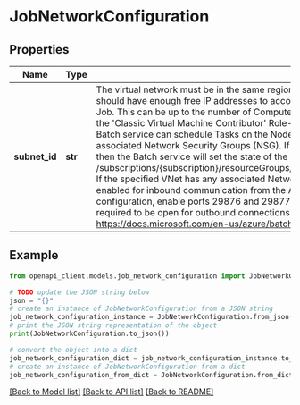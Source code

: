 # JobNetworkConfiguration


## Properties

Name | Type | Description | Notes
------------ | ------------- | ------------- | -------------
**subnet_id** | **str** | The virtual network must be in the same region and subscription as the Azure Batch Account. The specified subnet should have enough free IP addresses to accommodate the number of Compute Nodes which will run Tasks from the Job. This can be up to the number of Compute Nodes in the Pool. The &#39;MicrosoftAzureBatch&#39; service principal must have the &#39;Classic Virtual Machine Contributor&#39; Role-Based Access Control (RBAC) role for the specified VNet so that Azure Batch service can schedule Tasks on the Nodes. This can be verified by checking if the specified VNet has any associated Network Security Groups (NSG). If communication to the Nodes in the specified subnet is denied by an NSG, then the Batch service will set the state of the Compute Nodes to unusable. This is of the form /subscriptions/{subscription}/resourceGroups/{group}/providers/{provider}/virtualNetworks/{network}/subnets/{subnet}. If the specified VNet has any associated Network Security Groups (NSG), then a few reserved system ports must be enabled for inbound communication from the Azure Batch service. For Pools created with a Virtual Machine configuration, enable ports 29876 and 29877, as well as port 22 for Linux and port 3389 for Windows. Port 443 is also required to be open for outbound connections for communications to Azure Storage. For more details see: https://docs.microsoft.com/en-us/azure/batch/batch-api-basics#virtual-network-vnet-and-firewall-configuration | 

## Example

```python
from openapi_client.models.job_network_configuration import JobNetworkConfiguration

# TODO update the JSON string below
json = "{}"
# create an instance of JobNetworkConfiguration from a JSON string
job_network_configuration_instance = JobNetworkConfiguration.from_json(json)
# print the JSON string representation of the object
print(JobNetworkConfiguration.to_json())

# convert the object into a dict
job_network_configuration_dict = job_network_configuration_instance.to_dict()
# create an instance of JobNetworkConfiguration from a dict
job_network_configuration_from_dict = JobNetworkConfiguration.from_dict(job_network_configuration_dict)
```
[[Back to Model list]](../README.md#documentation-for-models) [[Back to API list]](../README.md#documentation-for-api-endpoints) [[Back to README]](../README.md)


